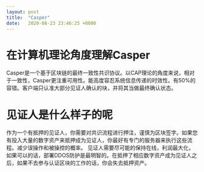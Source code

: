 ```yaml
---
layout: post
title:  "Casper"
date:   2020-08-23 23:46:25 +0800
---
```


# 在计算机理论角度理解Casper
Casper是一个基于区块链的最终一致性共识协议。以CAP理论的角度来说，相对于一致性，Casper更注重可用性。能高度容忍系统信息传递的时效性。有50%的容错。客户端只认准大部分见证人确认的块，并将其当做最终确认状态。

# 见证人是什么样子的呢
作为一个有抵押的见证人，你需要对共识流程进行押注，谨慎为区块签字。如果您有投入大量的数字资产来抵押成为见证人，你最好有专门的服务器来执行这些流程。减少误操作和被操控的概率。
见证人需要尽可能的保持在线，利润最大化，如果可以的话，部署DDOS防护是最明智的。在抵押了相应数字资产成为见证人之后，如果不去参与认证区块的工作的话，你会失去抵押资产。


